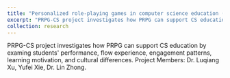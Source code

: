 ```yaml
---
title: "Personalized role-playing games in computer science education (PRPG-CS)"
excerpt: "PRPG-CS project investigates how PRPG can support CS education by examing students' performance, flow experience, engagement patterns, learning motivation, and cultural differences."
collection: research
---
```


PRPG-CS project investigates how PRPG can support CS education by examing students' performance, flow experience, engagement patterns, learning motivation, and cultural differences. 
Project Members: Dr. Luqiang Xu, Yufei Xie, Dr. Lin Zhong.
